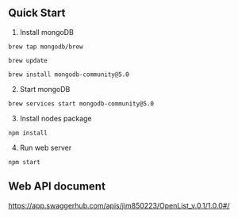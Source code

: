 


## Quick Start
1. Install mongoDB
```
brew tap mongodb/brew

brew update

brew install mongodb-community@5.0
```

2. Start mongoDB
```
brew services start mongodb-community@5.0
```

3. Install nodes package
```
npm install
```

4. Run web server
```
npm start 
```

## Web API document
https://app.swaggerhub.com/apis/jim850223/OpenList_v.0.1/1.0.0#/

